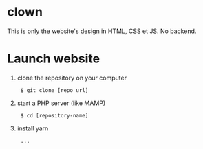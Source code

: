 # clown

This is only the website's design in HTML, CSS et JS. No backend. 

# Launch website 

1. clone the repository on your computer 

        $ git clone [repo url]

2. start a PHP server (like MAMP) 

        $ cd [repository-name] 
        
3. install yarn  

        ...

